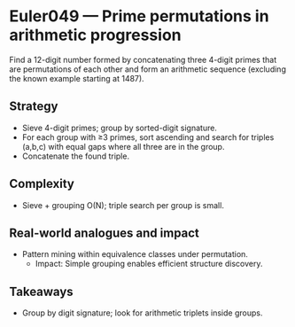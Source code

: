 # Euler049 — Prime permutations in arithmetic progression

Find a 12-digit number formed by concatenating three 4-digit primes that are permutations of each other and form an arithmetic sequence (excluding the known example starting at 1487).

## Strategy

- Sieve 4-digit primes; group by sorted-digit signature.
- For each group with ≥3 primes, sort ascending and search for triples (a,b,c) with equal gaps where all three are in the group.
- Concatenate the found triple.

## Complexity
- Sieve + grouping O(N); triple search per group is small.

## Real-world analogues and impact
- Pattern mining within equivalence classes under permutation.
  - Impact: Simple grouping enables efficient structure discovery.

## Takeaways
- Group by digit signature; look for arithmetic triplets inside groups.
